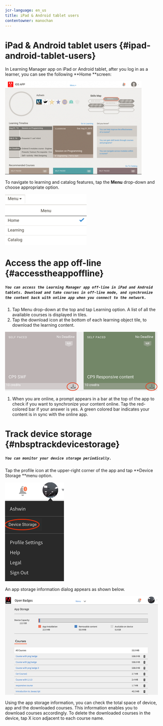 ```yaml
---
jcr-language: en_us
title: iPad & Android tablet users
contentowner: manochan
---
```



# iPad & Android tablet users {#ipad-android-tablet-users}

In Learning Manager app on iPad or Android tablet, after you log in as a learner, you can see the following **Home **screen:

![](assets/screenshot-2015-08-07-12-24-40-e1439211134842.png)

To navigate to learning and catalog features, tap the **Menu** drop-down and choose appropriate option.

![](assets/menu-ipad.png) 

# Access the app off-line {#accesstheappoffline}

##### `You can access the Learning Manager app off-line in iPad and Android tablets. Download and take courses in off-line mode, and synchronize the content back with online app when you connect to the network.`

1. Tap Menu drop-down at the top and tap Learning option. A list of all the available courses is displayed in tiles.
1. Tap the download icon at the bottom of each learning object tile, to download the learning content.

![](assets/download-ipad.png)

1. When you are online, a prompt appears in a bar at the top of the app to check if you want to synchronize your content online. Tap the red-colored bar if your answer is yes. A green colored bar indicates your content is in sync with the online app.

#  Track device storage {#nbsptrackdevicestorage}

##### `You can monitor your device storage periodically.`

Tap the profile icon at the upper-right corner of the app and tap **Device Storage **menu option.

![](assets/app-device-storage.png)

An app storage information dialog appears as shown below.

![](assets/app-storage.png)

Using the app storage information, you can check the total space of device, app and the downloaded courses. This information enables you to download courses accordingly. To delete the downloaded courses in the device, tap X icon adjacent to each course name.
